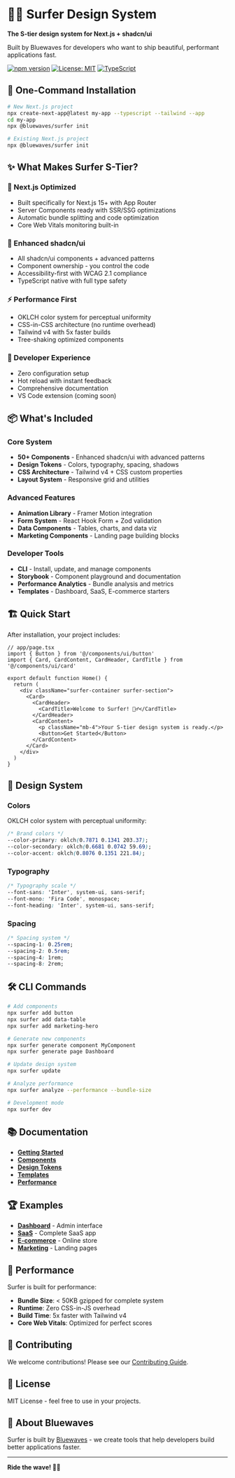 # 🏄‍♂️ Surfer Design System

**The S-tier design system for Next.js + shadcn/ui**

Built by Bluewaves for developers who want to ship beautiful, performant applications fast.

[![npm version](https://badge.fury.io/js/%40bluewaves%2Fsurfer.svg)](https://badge.fury.io/js/%40bluewaves%2Fsurfer)
[![License: MIT](https://img.shields.io/badge/License-MIT-yellow.svg)](https://opensource.org/licenses/MIT)
[![TypeScript](https://img.shields.io/badge/TypeScript-Ready-blue.svg)](https://www.typescriptlang.org/)

## 🚀 One-Command Installation

```bash
# New Next.js project
npx create-next-app@latest my-app --typescript --tailwind --app
cd my-app
npx @bluewaves/surfer init

# Existing Next.js project  
npx @bluewaves/surfer init
```

## ✨ What Makes Surfer S-Tier?

### **🎯 Next.js Optimized**
- Built specifically for Next.js 15+ with App Router
- Server Components ready with SSR/SSG optimizations
- Automatic bundle splitting and code optimization
- Core Web Vitals monitoring built-in

### **🎨 Enhanced shadcn/ui**
- All shadcn/ui components + advanced patterns
- Component ownership - you control the code
- Accessibility-first with WCAG 2.1 compliance
- TypeScript native with full type safety

### **⚡ Performance First**
- OKLCH color system for perceptual uniformity
- CSS-in-CSS architecture (no runtime overhead)
- Tailwind v4 with 5x faster builds
- Tree-shaking optimized components

### **🌊 Developer Experience**
- Zero configuration setup
- Hot reload with instant feedback
- Comprehensive documentation
- VS Code extension (coming soon)

## 📦 What's Included

### **Core System**
- **50+ Components** - Enhanced shadcn/ui with advanced patterns
- **Design Tokens** - Colors, typography, spacing, shadows
- **CSS Architecture** - Tailwind v4 + CSS custom properties
- **Layout System** - Responsive grid and utilities

### **Advanced Features**
- **Animation Library** - Framer Motion integration
- **Form System** - React Hook Form + Zod validation
- **Data Components** - Tables, charts, and data viz
- **Marketing Components** - Landing page building blocks

### **Developer Tools**
- **CLI** - Install, update, and manage components
- **Storybook** - Component playground and documentation
- **Performance Analytics** - Bundle analysis and metrics
- **Templates** - Dashboard, SaaS, E-commerce starters

## 🏗️ Quick Start

After installation, your project includes:

```tsx
// app/page.tsx
import { Button } from '@/components/ui/button'
import { Card, CardContent, CardHeader, CardTitle } from '@/components/ui/card'

export default function Home() {
  return (
    <div className="surfer-container surfer-section">
      <Card>
        <CardHeader>
          <CardTitle>Welcome to Surfer! 🏄‍♂️</CardTitle>
        </CardHeader>
        <CardContent>
          <p className="mb-4">Your S-tier design system is ready.</p>
          <Button>Get Started</Button>
        </CardContent>
      </Card>
    </div>
  )
}
```

## 🎨 Design System

### **Colors**
OKLCH color system with perceptual uniformity:
```css
/* Brand colors */
--color-primary: oklch(0.7871 0.1341 203.37);
--color-secondary: oklch(0.6681 0.0742 59.69);
--color-accent: oklch(0.8076 0.1351 221.84);
```

### **Typography**
```css
/* Typography scale */
--font-sans: 'Inter', system-ui, sans-serif;
--font-mono: 'Fira Code', monospace;
--font-heading: 'Inter', system-ui, sans-serif;
```

### **Spacing**
```css
/* Spacing system */
--spacing-1: 0.25rem;
--spacing-2: 0.5rem;
--spacing-4: 1rem;
--spacing-8: 2rem;
```

## 🛠️ CLI Commands

```bash
# Add components
npx surfer add button
npx surfer add data-table
npx surfer add marketing-hero

# Generate new components
npx surfer generate component MyComponent
npx surfer generate page Dashboard

# Update design system
npx surfer update

# Analyze performance
npx surfer analyze --performance --bundle-size

# Development mode
npx surfer dev
```

## 📚 Documentation

- **[Getting Started](https://surfer.bluewaves.ai/docs/getting-started)**
- **[Components](https://surfer.bluewaves.ai/docs/components)**
- **[Design Tokens](https://surfer.bluewaves.ai/docs/tokens)**
- **[Templates](https://surfer.bluewaves.ai/docs/templates)**
- **[Performance](https://surfer.bluewaves.ai/docs/performance)**

## 🏆 Examples

- **[Dashboard](https://surfer.bluewaves.ai/examples/dashboard)** - Admin interface
- **[SaaS](https://surfer.bluewaves.ai/examples/saas)** - Complete SaaS app
- **[E-commerce](https://surfer.bluewaves.ai/examples/ecommerce)** - Online store
- **[Marketing](https://surfer.bluewaves.ai/examples/marketing)** - Landing pages

## 🚀 Performance

Surfer is built for performance:

- **Bundle Size**: < 50KB gzipped for complete system
- **Runtime**: Zero CSS-in-JS overhead
- **Build Time**: 5x faster with Tailwind v4
- **Core Web Vitals**: Optimized for perfect scores

## 🤝 Contributing

We welcome contributions! Please see our [Contributing Guide](CONTRIBUTING.md).

## 📄 License

MIT License - feel free to use in your projects.

## 🌊 About Bluewaves

Surfer is built by [Bluewaves](https://bluewaves.ai) - we create tools that help developers build better applications faster.

---

**Ride the wave! 🏄‍♂️**